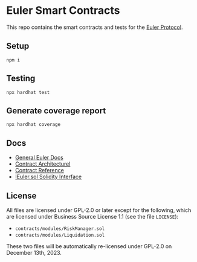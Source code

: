 # Euler Smart Contracts

This repo contains the smart contracts and tests for the [Euler Protocol](https://www.euler.finance/).

## Setup

    npm i

## Testing

    npx hardhat test

## Generate coverage report

    npx hardhat coverage

## Docs

* [General Euler Docs](https://docs.euler.finance/)
* [Contract Architecturel](https://docs.euler.finance/developers/getting-started/architecture)
* [Contract Reference](https://docs.euler.finance/developers/getting-started/contract-reference)
* [IEuler.sol Solidity Interface](https://github.com/euler-xyz/euler-interfaces/blob/master/contracts/IEuler.sol)

## License

All files are licensed under GPL-2.0 or later except for the following, which are licensed under Business Source License 1.1 (see the file `LICENSE`):

* `contracts/modules/RiskManager.sol`
* `contracts/modules/Liquidation.sol`

These two files will be automatically re-licensed under GPL-2.0 on December 13th, 2023.
